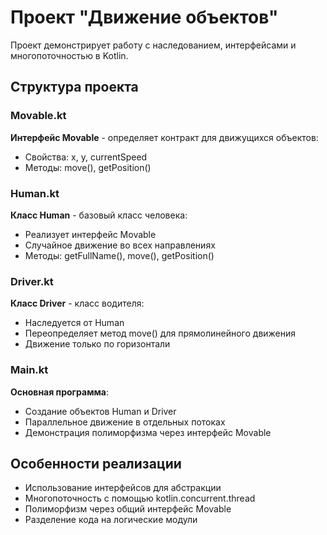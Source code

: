 # Проект "Движение объектов"

Проект демонстрирует работу с наследованием, интерфейсами и многопоточностью в Kotlin.

## Структура проекта

### Movable.kt
**Интерфейс Movable** - определяет контракт для движущихся объектов:
- Свойства: x, y, currentSpeed
- Методы: move(), getPosition()

### Human.kt  
**Класс Human** - базовый класс человека:
- Реализует интерфейс Movable
- Случайное движение во всех направлениях
- Методы: getFullName(), move(), getPosition()

### Driver.kt
**Класс Driver** - класс водителя:
- Наследуется от Human
- Переопределяет метод move() для прямолинейного движения
- Движение только по горизонтали

### Main.kt
**Основная программа**:
- Создание объектов Human и Driver
- Параллельное движение в отдельных потоках
- Демонстрация полиморфизма через интерфейс Movable

## Особенности реализации
- Использование интерфейсов для абстракции
- Многопоточность с помощью kotlin.concurrent.thread
- Полиморфизм через общий интерфейс Movable
- Разделение кода на логические модули
